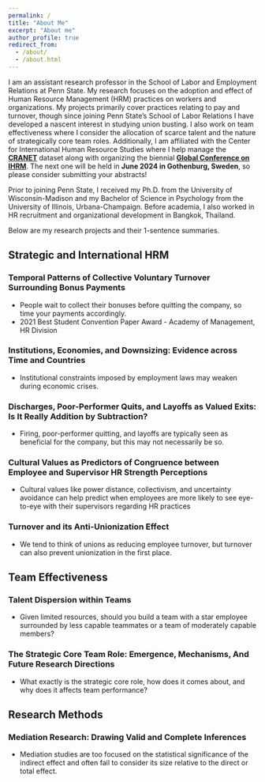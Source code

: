 ```yaml
---
permalink: /
title: "About Me"
excerpt: "About me"
author_profile: true
redirect_from: 
  - /about/
  - /about.html
---
```


I am an assistant research professor in the School of Labor and Employment Relations at Penn State. My research focuses on the adoption and effect of Human Resource Management (HRM) practices on workers and organizations. My projects primarily cover practices relating to pay and turnover, though since joining Penn State’s School of Labor Relations I have developed a nascent interest in studying union busting. I also work on team effectiveness where I consider the allocation of scarce talent and the nature of strategically core team roles. Additionally, I am affiliated with the Center for International Human Resource Studies where I help manage the [**CRANET**](https://cranet.la.psu.edu/) dataset along with organizing the biennial [**Global Conference on IHRM**](https://ler.la.psu.edu/cihrs/ihrmconference/). The next one will be held in **June 2024 in Gothenburg, Sweden**, so please consider submitting your abstracts!

Prior to joining Penn State, I received my Ph.D. from the University of Wisconsin-Madison and my Bachelor of Science in Psychology from the University of Illinois, Urbana-Champaign. Before academia, I also worked in HR recruitment and organizational development in Bangkok, Thailand.

Below are my research projects and their 1-sentence summaries.

## Strategic and International HRM
### Temporal Patterns of Collective Voluntary Turnover Surrounding Bonus Payments
-	People wait to collect their bonuses before quitting the company, so time your payments accordingly.
-	2021 Best Student Convention Paper Award - Academy of Management, HR Division
### Institutions, Economies, and Downsizing: Evidence across Time and Countries
- Institutional constraints imposed by employment laws may weaken during economic crises.
### Discharges, Poor-Performer Quits, and Layoffs as Valued Exits: Is It Really Addition by Subtraction?
-	Firing, poor-performer quitting, and layoffs are typically seen as beneficial for the company, but this may not necessarily be so. 
### Cultural Values as Predictors of Congruence between Employee and Supervisor HR Strength Perceptions
-	Cultural values like power distance, collectivism, and uncertainty avoidance can help predict when employees are more likely to see eye-to-eye with their supervisors regarding HR practices
### Turnover and its Anti-Unionization Effect
-	We tend to think of unions as reducing employee turnover, but turnover can also prevent unionization in the first place.

## Team Effectiveness
### Talent Dispersion within Teams
- Given limited resources, should you build a team with a star employee surrounded by less capable teammates or a team of moderately capable members?
### The Strategic Core Team Role: Emergence, Mechanisms, And Future Research Directions
- What exactly is the strategic core role, how does it comes about, and why does it affects team performance?

## Research Methods
### Mediation Research: Drawing Valid and Complete Inferences
- Mediation studies are too focused on the statistical significance of the indirect effect and often fail to consider its size relative to the direct or total effect.

